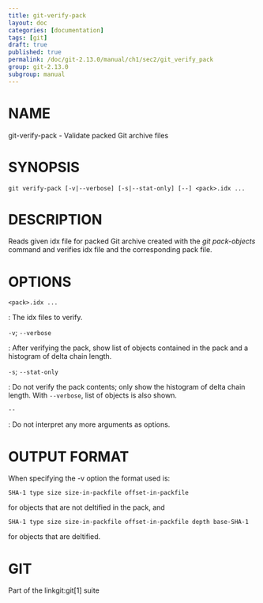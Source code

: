 ```yaml
---
title: git-verify-pack
layout: doc
categories: [documentation]
tags: [git]
draft: true
published: true
permalink: /doc/git-2.13.0/manual/ch1/sec2/git_verify_pack
group: git-2.13.0
subgroup: manual
---
```


NAME
====

git-verify-pack - Validate packed Git archive files

SYNOPSIS
========

    git verify-pack [-v|--verbose] [-s|--stat-only] [--] <pack>.idx ...

DESCRIPTION
===========

Reads given idx file for packed Git archive created with the *git pack-objects* command and verifies idx file and the corresponding pack file.

OPTIONS
=======

`<pack>.idx ...`

:   The idx files to verify.

`-v`; `--verbose`

:   After verifying the pack, show list of objects contained in the pack and a histogram of delta chain length.

`-s`; `--stat-only`

:   Do not verify the pack contents; only show the histogram of delta chain length. With `--verbose`, list of objects is also shown.

`--`

:   Do not interpret any more arguments as options.

OUTPUT FORMAT
=============

When specifying the -v option the format used is:

    SHA-1 type size size-in-packfile offset-in-packfile

for objects that are not deltified in the pack, and

    SHA-1 type size size-in-packfile offset-in-packfile depth base-SHA-1

for objects that are deltified.

GIT
===

Part of the linkgit:git\[1\] suite
